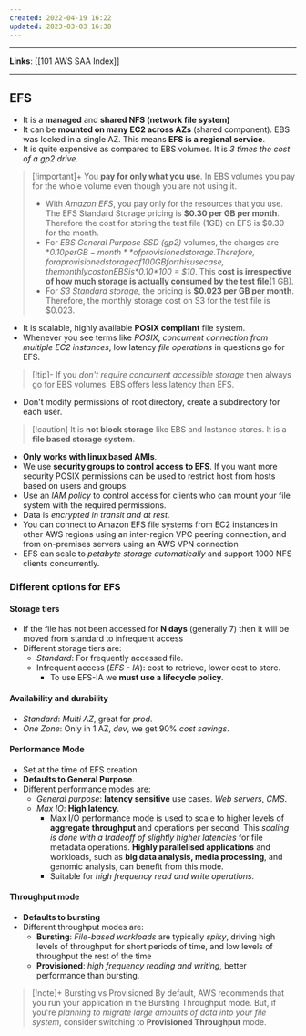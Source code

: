 ```yaml
---
created: 2022-04-19 16:22
updated: 2023-03-03 16:38
---
```

---
**Links**: [[101 AWS SAA Index]]

---
## EFS
- It is a **managed** and **shared NFS (network file system)** 
- It can be **mounted on many EC2 across AZs** (shared component). EBS was locked in a single AZ. This means **EFS is a regional service**.
- It is quite expensive as compared to EBS volumes. It is *3 times the cost of a gp2 drive*.

>[!important]+ You **pay for only what you use**. In EBS volumes you pay for the whole volume even though you are not using it.
> - With *Amazon EFS*, you pay only for the resources that you use. The EFS Standard Storage pricing is **$0.30 per GB per month**. Therefore the cost for storing the test file (1GB) on EFS is $0.30 for the month.
> - For *EBS General Purpose SSD (gp2)* volumes, the charges are **$0.10 per GB-month** of provisioned storage. Therefore, for a provisioned storage of 100GB for this use case, the monthly cost on EBS is *$0.10\*100 = $10*. This **cost is irrespective of how much storage is actually consumed by the test file**(1 GB).
> - For *S3 Standard storage*, the pricing is **$0.023 per GB per month**. Therefore, the monthly storage cost on S3 for the test file is $0.023.

- It is scalable, highly available **POSIX compliant** file system.
-  Whenever you see terms like *POSIX*, *concurrent connection from multiple EC2 instances*, low latency *file operations* in questions go for EFS.

>[!tip]- If you *don't require concurrent accessible storage* then always go for EBS volumes.
> EBS offers less latency than EFS.

- Don't modify permissions of root directory, create a subdirectory for each user.

>[!caution] It is **not block storage** like EBS and Instance stores. It is a **file based storage system**.

- **Only works with linux based AMIs**.
- We use **security groups to control access to EFS**. If you want more security POSIX permissions can be used to restrict host from hosts based on users and groups.
- Use an *lAM policy* to control access for clients who can mount your file system with the required permissions.
- Data is *encrypted in transit and at rest*.
- You can connect to Amazon EFS file systems from EC2 instances in other AWS regions using an inter-region VPC peering connection, and from on-premises servers using an AWS VPN connection
- EFS can scale to *petabyte storage automatically* and support 1000 NFS clients concurrently.

### Different options for EFS
#### Storage tiers
- If the file has not been accessed for **N days** (generally 7) then it will be moved from standard to infrequent access
- Different storage tiers are:
	- *Standard*: For frequently accessed file.
	- Infrequent access (*EFS - IA*): cost to retrieve, lower cost to store.
		- To use EFS-IA we **must use a lifecycle policy**.

#### Availability and durability
- *Standard*: *Multi AZ*, great for *prod*.
- *One Zone*: Only in 1 AZ, *dev*, we get 90% *cost savings*.

#### Performance Mode
-  Set at the time of EFS creation. 
- **Defaults to General Purpose**.
- Different performance modes are: 
	- *General purpose*: **latency sensitive** use cases. *Web servers*, *CMS*.
	- *Max IO*: **High latency**. 
		- Max I/O performance mode is used to scale to higher levels of **aggregate throughput** and operations per second. This *scaling is done with a tradeoff of slightly higher latencies* for file metadata operations. **Highly parallelised applications** and workloads, such as **big data analysis, media processing**, and genomic analysis, can benefit from this mode. 
		- Suitable for *high frequency read and write operations*.

#### Throughput mode
- **Defaults to bursting**
- Different throughput modes are:
	- **Bursting**: *File-based workloads* are typically *spiky*, driving high levels of throughput for short periods of time, and low levels of throughput the rest of the time
	- **Provisioned**: *high frequency reading and writing*, better performance than bursting.

> [!note]+ Bursting vs Provisioned
> By default, AWS recommends that you run your application in the Bursting Throughput mode. But, if you're *planning to migrate large amounts of data into your file system*, consider switching to **Provisioned Throughput** mode.